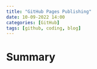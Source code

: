 ```yaml
---
title: "GitHub Pages Publishing"
date: 10-09-2022 14:00
categories: [GitHub]
tags: [github, coding, blog]
---
```


# Summary 